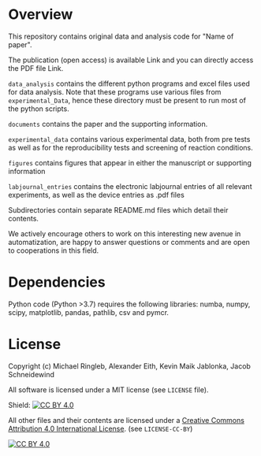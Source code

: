 # Overview

This repository contains original data and analysis code for "Name of paper".

The publication (open access) is available Link and you can directly access the PDF file Link.

`data_analysis` contains the different python programs and excel files used for data analysis. Note that these programs use various files from `experimental_Data`, hence these directory must be present to run most of the python scripts.

`documents` contains the paper and the supporting information.

`experimental_data` contains various experimental data, both from pre tests as well as for the reproducibility tests and screening of reaction conditions.

`figures` contains figures that appear in either the manuscript or supporting information

`labjournal_entries` contains the electronic labjournal entries of all relevant experiments, as well as the device entries as .pdf files

Subdirectories contain separate README.md files which detail their contents.

We actively encourage others to work on this interesting new avenue in automatization, are happy to answer questions or comments and are open to cooperations in this field.

# Dependencies

Python code (Python >3.7) requires the following libraries: numba, numpy, scipy, matplotlib, pandas, pathlib, csv and pymcr. 


# License

Copyright (c) Michael Ringleb, Alexander Eith, Kevin Maik Jablonka, Jacob Schneidewind

All software is licensed under a MIT license (see `LICENSE` file).

Shield: [![CC BY 4.0][cc-by-shield]][cc-by]

All other files and their contents are licensed under a
[Creative Commons Attribution 4.0 International License][cc-by]. (see `LICENSE-CC-BY`)

[![CC BY 4.0][cc-by-image]][cc-by]

[cc-by]: http://creativecommons.org/licenses/by/4.0/
[cc-by-image]: https://i.creativecommons.org/l/by/4.0/88x31.png
[cc-by-shield]: https://img.shields.io/badge/License-CC%20BY%204.0-lightgrey.svg
